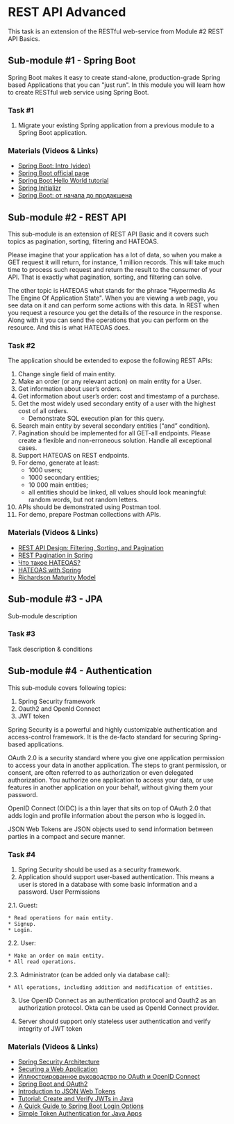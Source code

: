 # REST API Advanced
This task is an extension of the RESTful web-service from Module #2 REST API Basics.

## Sub-module #1 - Spring Boot
Spring Boot makes it easy to create stand-alone, production-grade Spring based Applications that you can "just run". 
In this module you will learn how to create RESTful web service using Spring Boot. 

### Task #1
1. Migrate your existing Spring application from a previous module to a Spring Boot application.

### Materials (Videos & Links)
* [Spring Boot: Intro (video)](https://videoportal.epam.com/video/6Rn164or)
* [Spring Boot official page](https://spring.io/projects/spring-boot/)
* [Spring Boot Hello World tutorial](https://spring.io/guides/gs/rest-service/)
* [Spring Initializr](https://start.spring.io/)
* [Spring Boot: от начала до продакшена](https://habr.com/ru/post/257223/)


## Sub-module #2 - REST API
This sub-module is an extension of REST API Basic and it covers such topics as pagination, sorting, filtering and HATEOAS.

Please imagine that your application has a lot of data, so when you make a GET request it will return, for instance, 1 million records. 
This will take much time to process such request and return the result to the consumer of your API. 
That is exactly what pagination, sorting, and filtering can solve.

The other topic is HATEOAS what stands for the phrase "Hypermedia As The Engine Of Application State". 
When you are viewing a web page, you see data on it and can perform some actions with this data. 
In REST when you request a resource you get the details of the resource in the response. 
Along with it you can send the operations that you can perform on the resource. 
And this is what HATEOAS does.

### Task #2
The application should be extended to expose the following REST APIs:
1. Change single field of main entity.
2. Make an order (or any relevant action) on main entity for a User.
3. Get information about user’s orders.
4. Get information about user’s order: cost and timestamp of a purchase.
5. Get the most widely used secondary entity of a user with the highest cost of all orders. 
    * Demonstrate SQL execution plan for this query.
6. Search main entity by several secondary entities (“and” condition).
7. Pagination should be implemented for all GET-all endpoints. Please create a flexible and non-erroneous solution. Handle all exceptional cases.
8. Support HATEOAS on REST endpoints.
9. For demo, generate at least:
    * 1000 users;
    * 1000 secondary entities;
    * 10 000 main entities;
    * all entities should be linked, all values should look meaningful: random words, but not random letters. 
10. APIs should be demonstrated using Postman tool. 
11. For demo, prepare Postman collections with APIs.

### Materials (Videos & Links)
* [REST API Design: Filtering, Sorting, and Pagination](https://www.moesif.com/blog/technical/api-design/REST-API-Design-Filtering-Sorting-and-Pagination/)
* [REST Pagination in Spring](https://www.baeldung.com/rest-api-pagination-in-spring/)
* [Что такое HATEOAS?](https://habr.com/ru/post/483328/)
* [HATEOAS with Spring](https://spring.io/guides/gs/rest-hateoas/)
* [Richardson Maturity Model](https://martinfowler.com/articles/richardsonMaturityModel.html)


## Sub-module #3 - JPA

Sub-module description

### Task #3

Task description & conditions


## Sub-module #4 - Authentication

This sub-module covers following topics:
1. Spring Security framework
2. Oauth2 and OpenId Connect
3. JWT token

Spring Security is a powerful and highly customizable authentication and access-control framework.
It is the de-facto standard for securing Spring-based applications.

OAuth 2.0 is a security standard where you give one application permission to access your data in another application.
The steps to grant permission, or consent, are often referred to as authorization or even delegated authorization.
You authorize one application to access your data, or use features in another application on your behalf, without giving them your password.

OpenID Connect (OIDC) is a thin layer that sits on top of OAuth 2.0 that adds login and profile information about the person who is logged in.

JSON Web Tokens are JSON objects used to send information between parties in a compact and secure manner.

### Task #4
1. Spring Security should be used as a security framework.
2. Application should support user-based authentication. This means a user is stored in a database with some basic information and a password.
User Permissions

2.1. Guest:

    * Read operations for main entity.
    * Signup.
    * Login.

2.2. User:

    * Make an order on main entity.
    * All read operations.

2.3. Administrator (can be added only via database call):

    * All operations, including addition and modification of entities.

3. Use OpenID Connect as an authentication protocol and Oauth2 as an authorization protocol.
Okta can be used as OpenId Connect provider.

4. Server should support only stateless user authentication and verify integrity of JWT token

### Materials (Videos & Links)

* [Spring Security Architecture](https://spring.io/guides/topicals/spring-security-architecture)
* [Securing a Web Application](https://spring.io/guides/gs/securing-web/)
* [Иллюстрированное руководство по OAuth и OpenID Connect](https://habr.com/ru/company/flant/blog/475942/)
* [Spring Boot and OAuth2](https://spring.io/guides/tutorials/spring-boot-oauth2/)
* [Introduction to JSON Web Tokens](https://jwt.io/introduction/)
* [Tutorial: Create and Verify JWTs in Java](https://developer.okta.com/blog/2018/10/31/jwts-with-java)
* [A Quick Guide to Spring Boot Login Options](https://developer.okta.com/blog/2019/05/15/spring-boot-login-options)
* [Simple Token Authentication for Java Apps](https://developer.okta.com/blog/2018/10/16/token-auth-for-java)






